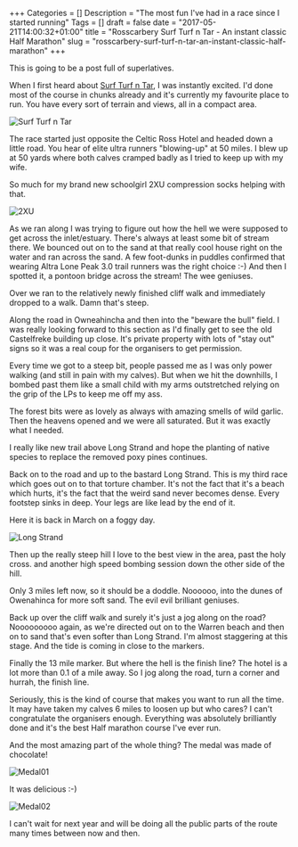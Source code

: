 +++
Categories = []
Description = "The most fun I've had in a race since I started running"
Tags = []
draft = false
date = "2017-05-21T14:00:32+01:00"
title = "Rosscarbery Surf Turf n Tar - An instant classic Half Marathon"
slug = "rosscarbery-surf-turf-n-tar-an-instant-classic-half-marathon"
+++

This is going to be a post full of superlatives. 

When I first heard about [Surf Turf n Tar](https://surfturfntar.com/), I was instantly excited. I'd done most of the course in chunks already and it's currently my favourite place to run. You have every sort of terrain and views, all in a compact area.

![Surf Turf n Tar](https://s3-eu-west-1.amazonaws.com/conoroneill.com/wp-content/uploads/2017/05/surf-turf-ntar.jpg)

The race started just opposite the Celtic Ross Hotel and headed down a little road. You hear of elite ultra runners "blowing-up" at 50 miles. I blew up at 50 yards where both calves cramped badly as I tried to keep up with my wife. 

So much for my brand new schoolgirl 2XU compression socks helping with that.

![2XU](https://s3-eu-west-1.amazonaws.com/conoroneill.com/wp-content/uploads/2017/05/2017-05-20%2007.57.06.jpg)

As we ran along I was trying to figure out how the hell we were supposed to get across the inlet/estuary. There's always at least some bit of stream there. We bounced out on to the sand at that really cool house right on the water and ran across the sand. A few foot-dunks in puddles confirmed that wearing Altra Lone Peak 3.0 trail runners was the right choice :-) And then I spotted it, a pontoon bridge across the stream! The wee geniuses. 

Over we ran to the relatively newly finished cliff walk and immediately dropped to a walk. Damn that's steep.

Along the road in Owneahincha and then into the "beware the bull" field. I was really looking forward to this section as I'd finally get to see the old Castelfreke building up close. It's private property with lots of "stay out" signs so it was a real coup for the organisers to get permission.

Every time we got to a steep bit, people passed me as I was only power walking (and still in pain with my calves). But when we hit the downhills, I bombed past them like a small child with my arms outstretched relying on the grip of the LPs to keep me off my ass.

The forest bits were as lovely as always with amazing smells of wild garlic. Then the heavens opened and we were all saturated. But it was exactly what I needed.

I really like new trail above Long Strand and hope the planting of native species to replace the removed poxy pines continues.

Back on to the road and up to the bastard Long Strand. This is my third race which goes out on to that torture chamber. It's not the fact that it's a beach which hurts, it's the fact that the weird sand never becomes dense. Every footstep sinks in deep. Your legs are like lead by the end of it.

Here it is back in March on a foggy day.

![Long Strand](https://s3-eu-west-1.amazonaws.com/conoroneill.com/wp-content/uploads/2017/05/2017-03-30%2015.22.26.jpg)

Then up the really steep hill I love to the best view in the area, past the holy cross. and another high speed bombing session down the other side of the hill. 

Only 3 miles left now, so it should be a doddle. Noooooo, into the dunes of Owenahinca for more soft sand. The evil evil brilliant geniuses.

Back up over the cliff walk and surely it's just a jog along on the road? Nooooooooo again, as we're directed out on to the Warren beach and then on to sand that's even softer than Long Strand. I'm almost staggering at this stage. And the tide is coming in close to the markers. 

Finally the 13 mile marker. But where the hell is the finish line? The hotel is a lot more than 0.1 of a mile away. So I jog along the road, turn a corner and hurrah, the finish line. 

Seriously, this is the kind of course that makes you want to run all the time. It may have taken my calves 6 miles to loosen up but who cares? I can't congratulate the organisers enough. Everything was absolutely brilliantly done and it's the best Half marathon course I've ever run.

And the most amazing part of the whole thing? The medal was made of chocolate!

![Medal01](https://s3-eu-west-1.amazonaws.com/conoroneill.com/wp-content/uploads/2017/05/2017-05-20%2013.41.53.jpg)

It was delicious :-)

![Medal02](https://s3-eu-west-1.amazonaws.com/conoroneill.com/wp-content/uploads/2017/05/2017-05-20%2014.32.25.jpg)

I can't wait for next year and will be doing all the public parts of the route many times between now and then.

